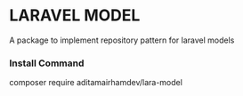 # LARAVEL MODEL
A package to implement repository pattern for laravel models

### Install Command
composer require aditamairhamdev/lara-model